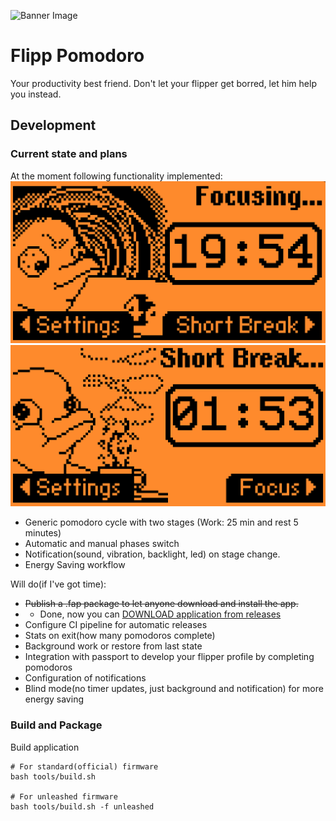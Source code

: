 ![Banner Image](docs/generic-screenshot.png)
# Flipp Pomodoro

Your productivity best friend. Don't let your flipper get borred, let him help you instead.

## Development

### Current state and plans

At the moment following functionality implemented:
![Working Screen](docs/working.png)
![Resting Screen](docs/resting.png)
* Generic pomodoro cycle with two stages (Work: 25 min and rest 5 minutes)
* Automatic and manual phases switch
* Notification(sound, vibration, backlight, led) on stage change.
* Energy Saving workflow

Will do(if I've got time):
* ~~Publish a .fap package to let anyone download and install the app.~~
* * Done, now you can [DOWNLOAD application from releases](https://github.com/Th3Un1q3/flipp_pomodoro/releases)
* Configure CI pipeline for automatic releases
* Stats on exit(how many pomodoros complete)
* Background work or restore from last state
* Integration with passport to develop your flipper profile by completing pomodoros
* Configuration of notifications
* Blind mode(no timer updates, just background and notification) for more energy saving

###  Build and Package
Build application
```shell
# For standard(official) firmware
bash tools/build.sh

# For unleashed firmware
bash tools/build.sh -f unleashed 
```
